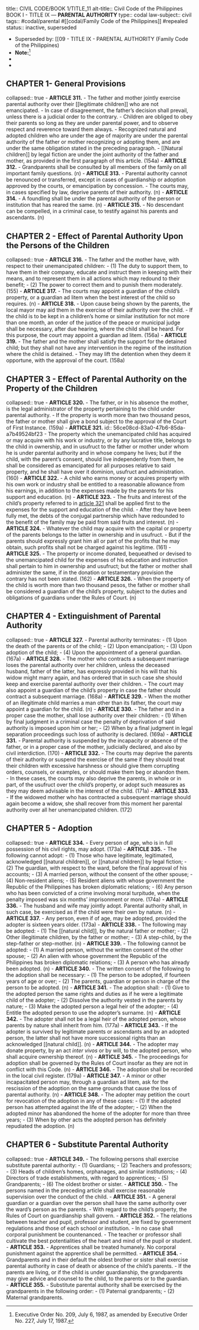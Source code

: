 title:: CIVIL CODE/BOOK 1/TITLE_11
alt-title:: Civil Code of the Philippines BOOK I - TITLE IX —  **PARENTAL AUTHORITY**
type:: codal
law-subject:: civil
tags:: #codal/parental  #[[codal/Family Code of the Philippines]] #repealed
status:: inactive, superseded

- Superseded by: [[09 - TITLE IX - PARENTAL AUTHORITY (Family Code of the Philippines)
- **Note:**[^1]
- [^1]: Executive Order No. 209, July 6, 1987, as amended by Executive Order No. 227, July 17, 1987.[^2]
- [^2]: Art. 254. Titles III, IV, V, VI, VIII, IX, XI, and XV of Book 1 of Republic Act No. 386, otherwise known as the Civil Code of the Philippines, as amended, and Articles 17, 18, 19, 27, 28, 29, 30, 31, 39, 40, 41, and 42 of Presidential Decree No. 603, otherwise known as the Child and Youth Welfare Code, as amended, and all laws, decrees, executive orders, proclamations, rules and regulations, or parts thereof, inconsistent herewith are hereby repealed.
## CHAPTER 1- General Provisions
collapsed:: true
	- **ARTICLE 311.**
		- The father and mother jointly exercise parental authority over their [[legitimate children]] who are not emancipated.
		- In case of disagreement, the father’s decision shall prevail, unless there is a judicial order to the contrary.
		- Children are obliged to obey their parents so long as they are under parental power, and to observe respect and reverence toward them always.
		- Recognized natural and adopted children who are under the age of majority are under the parental authority of the father or mother recognizing or adopting them, and are under the same obligation stated in the preceding paragraph.
		- [[Natural children]] by legal fiction are under the joint authority of the father and mother, as provided in the first paragraph of this article. (154a)
	- **ARTICLE 312.**
		- Grandparents shall be consulted by all members of the family on all important family questions. (n)
	- **ARTICLE 313.**
		- Parental authority cannot be renounced or transferred, except in cases of guardianship or adoption approved by the courts, or emancipation by concession.
		- The courts may, in cases specified by law, deprive parents of their authority. (n)
	- **ARTICLE 314.**
		- A foundling shall be under the parental authority of the person or institution that has reared the same. (n)
	- **ARTICLE 315.**
		- No descendant can be compelled, in a criminal case, to testify against his parents and ascendants. (n)
## CHAPTER 2 - Effect of Parental Authority Upon the Persons of the Children
collapsed:: true
	- **ARTICLE 316.**
		- The father and the mother have, with respect to their unemancipated children:
			- (1) The duty to support them, to have them in their company, educate and instruct them in keeping with their means, and to represent them in all actions which may redound to their benefit;
			- (2) The power to correct them and to punish them moderately. (155)
	- **ARTICLE 317.**
		- The courts may appoint a guardian of the child’s property, or a guardian ad litem when the best interest of the child so requires. (n)
	- **ARTICLE 318.**
		- Upon cause being shown by the parents, the local mayor may aid them in the exercise of their authority over the child.
		- If the child is to be kept in a children’s home or similar institution for not more than one month, an order of the justice of the peace or municipal judge shall be necessary, after due hearing, where the child shall be heard. For this purpose, the court may appoint a guardian ad litem. (156a)
	- **ARTICLE 319.**
		- The father and the mother shall satisfy the support for the detained child; but they shall not have any intervention in the regime of the institution where the child is detained.
		- They may lift the detention when they deem it opportune, with the approval of the court. (158a)
## CHAPTER 3 - Effect of Parental Authority on the Property of the Children
collapsed:: true
	- **ARTICLE 320.**
		- The father, or in his absence the mother, is the legal administrator of the property pertaining to the child under parental authority.
		- If the property is worth more than two thousand pesos, the father or mother shall give a bond subject to the approval of the Court of First Instance. (159a)
	- **ARTICLE 321.**
	  id:: 56ce08cd-83a0-47b6-85da-a7b49524bf23
		- The property which the unemancipated child has acquired or may acquire with his work or industry, or by any lucrative title, belongs to the child in ownership, and in usufruct to the father or mother under whom he is under parental authority and in whose company he lives; but if the child, with the parent’s consent, should live independently from them, he shall be considered as emancipated for all purposes relative to said property, and he shall have over it dominion, usufruct and administration. (160)
	- **ARTICLE 322.**
		- A child who earns money or acquires property with his own work or industry shall be entitled to a reasonable allowance from his earnings, in addition to the expenses made by the parents for his support and education. (n)
	- **ARTICLE 323.**
		- The fruits and interest of the child’s property referred to in [article 321](((56ce08cd-83a0-47b6-85da-a7b49524bf23))) shall be applied first to the expenses for the support and education of the child.
		- After they have been fully met, the debts of the conjugal partnership which have redounded to the benefit of the family may be paid from said fruits and interest. (n)
	- **ARTICLE 324.**
		- Whatever the child may acquire with the capital or property of the parents belongs to the latter in ownership and in usufruct.
		- But if the parents should expressly grant him all or part of the profits that he may obtain, such profits shall not be charged against his legitime. (161)
	- **ARTICLE 325.**
		- The property or income donated, bequeathed or devised to the unemancipated child for the expenses of his education and instruction shall pertain to him in ownership and usufruct; but the father or mother shall administer the same, if in the donation or testamentary provision the contrary has not been stated. (162)
	- **ARTICLE 326.**
		- When the property of the child is worth more than two thousand pesos, the father or mother shall be considered a guardian of the child’s property, subject to the duties and obligations of guardians under the Rules of Court. (n)
## CHAPTER 4 - Extinguishment of Parental Authority
collapsed:: true
	- **ARTICLE 327.**
		- Parental authority terminates:
			- (1) Upon the death of the parents or of the child;
			- (2) Upon emancipation;
			- (3) Upon adoption of the child;
			- (4) Upon the appointment of a general guardian. (167a)
	- **ARTICLE 328.**
		- The mother who contracts a subsequent marriage loses the parental authority over her children, unless the deceased husband, father of the latter, has expressly provided in his will that his widow might marry again, and has ordered that in such case she should keep and exercise parental authority over their children.
		- The court may also appoint a guardian of the child’s property in case the father should contract a subsequent marriage. (168a)
	- **ARTICLE 329.**
		- When the mother of an illegitimate child marries a man other than its father, the court may appoint a guardian for the child. (n)
	- **ARTICLE 330.**
		- The father and in a proper case the mother, shall lose authority over their children:
			- (1) When by final judgment in a criminal case the penalty of deprivation of said authority is imposed upon him or her;
			- (2) When by a final judgment in legal separation proceedings such loss of authority is declared. (169a)
	- **ARTICLE 331.**
		- Parental authority is suspended by the incapacity or absence of the father, or in a proper case of the mother, judicially declared, and also by civil interdiction. (170)
	- **ARTICLE 332.**
		- The courts may deprive the parents of their authority or suspend the exercise of the same if they should treat their children with excessive harshness or should give them corrupting orders, counsels, or examples, or should make them beg or abandon them.
		- In these cases, the courts may also deprive the parents, in whole or in part, of the usufruct over the child’s property, or adopt such measures as they may deem advisable in the interest of the child. (171a)
	- **ARTICLE 333.**
		- If the widowed mother who has contracted a subsequent marriage should again become a widow, she shall recover from this moment her parental authority over all her unemancipated children. (172)
## CHAPTER 5 - Adoption
collapsed:: true
	- **ARTICLE 334.**
		- Every person of age, who is in full possession of his civil rights, may adopt. (173a)
	- **ARTICLE 335.**
		- The following cannot adopt:
			- (1) Those who have legitimate, legitimated, acknowledged [[natural children]], or [[natural children]] by legal fiction;
			- (2) The guardian, with respect to the ward, before the final approval of his accounts;
			- (3) A married person, without the consent of the other spouse;
			- (4) Non-resident aliens;
			- (5) Resident aliens with whose government the Republic of the Philippines has broken diplomatic relations;
			- (6) Any person who has been convicted of a crime involving moral turpitude, when the penalty imposed was six months’ imprisonment or more. (174a)
	- **ARTICLE 336.**
		- The husband and wife may jointly adopt. Parental authority shall, in such case, be exercised as if the child were their own by nature. (n)
	- **ARTICLE 337.**
		- Any person, even if of age, may be adopted, provided the adopter is sixteen years older. (173a)
	- **ARTICLE 338.**
		- The following may be adopted:
		- (1) The [[natural child]], by the natural father or mother;
		- (2) Other illegitimate children, by the father or mother;
		- (3) A step-child, by the step-father or step-mother. (n)
	- **ARTICLE 339.**
		- The following cannot be adopted:
			- (1) A married person, without the written consent of the other spouse;
			- (2) An alien with whose government the Republic of the Philippines has broken diplomatic relations;
			- (3) A person who has already been adopted. (n)
	- **ARTICLE 340.**
		- The written consent of the following to the adoption shall be necessary:
			- (1) The person to be adopted, if fourteen years of age or over;
			- (2) The parents, guardian or person in charge of the person to be adopted. (n)
	- **ARTICLE 341.**
		- The adoption shall:
			- (1) Give to the adopted person the same rights and duties as if he were a legitimate child of the adopter;
			- (2) Dissolve the authority vested in the parents by nature;
			- (3) Make the adopted person a legal heir of the adopter;
			- (4) Entitle the adopted person to use the adopter’s surname. (n)
	- **ARTICLE 342.**
		- The adopter shall not be a legal heir of the adopted person, whose parents by nature shall inherit from him. (177a)
	- **ARTICLE 343.**
		- If the adopter is survived by legitimate parents or ascendants and by an adopted person, the latter shall not have more successional rights than an acknowledged [[natural child]]. (n)
	- **ARTICLE 344.**
		- The adopter may donate property, by an act *inter vivos* or by will, to the adopted person, who shall acquire ownership thereof. (n)
	- **ARTICLE 345.**
		- The proceedings for adoption shall be governed by the Rules of Court insofar as they are not in conflict with this Code. (n)
	- **ARTICLE 346.**
		- The adoption shall be recorded in the local civil register. (179a)
	- **ARTICLE 347.**
		- A minor or other incapacitated person may, through a guardian ad litem, ask for the rescission of the adoption on the same grounds that cause the loss of parental authority. (n)
	- **ARTICLE 348.**
		- The adopter may petition the court for revocation of the adoption in any of these cases:
			- (1) If the adopted person has attempted against the life of the adopter;
			- (2) When the adopted minor has abandoned the home of the adopter for more than three years;
			- (3) When by other acts the adopted person has definitely repudiated the adoption. (n)
## CHAPTER 6 - Substitute Parental Authority
collapsed:: true
	- **ARTICLE 349.**
		- The following persons shall exercise substitute parental authority:
			- (1) Guardians;
			- (2) Teachers and professors;
			- (3) Heads of children’s homes, orphanages, and similar institutions;
			- (4) Directors of trade establishments, with regard to apprentices;
			- (5) Grandparents;
			- (6) The oldest brother or sister.
	- **ARTICLE 350.**
		- The persons named in the preceding article shall exercise reasonable supervision over the conduct of the child.
	- **ARTICLE 351.**
		- A general guardian or a guardian over the person shall have the same authority over the ward’s person as the parents.
		- With regard to the child’s property, the Rules of Court on guardianship shall govern.
	- **ARTICLE 352.**
		- The relations between teacher and pupil, professor and student, are fixed by government regulations and those of each school or institution.
		- In no case shall corporal punishment be countenanced.
		- The teacher or professor shall cultivate the best potentialities of the heart and mind of the pupil or student.
	- **ARTICLE 353.**
		- Apprentices shall be treated humanely. No corporal punishment against the apprentice shall be permitted.
	- **ARTICLE 354.**
		- Grandparents and in their default the oldest brother or sister shall exercise parental authority in case of death or absence of the child’s parents.
		- If the parents are living, or if the child is under guardianship, the grandparents may give advice and counsel to the child, to the parents or to the guardian.
	- **ARTICLE 355.**
		- Substitute parental authority shall be exercised by the grandparents in the following order:
			- (1) Paternal grandparents;
			- (2) Maternal grandparents.